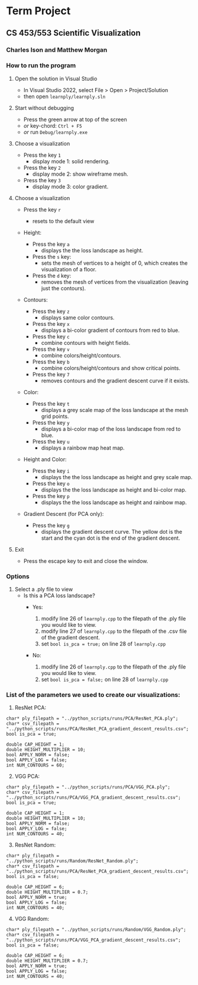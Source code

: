 # Term Project
## CS 453/553 Scientific Visualization
### Charles Ison and Matthew Morgan


### How to run the program
1. Open the solution in Visual Studio
    - In Visual Studio 2022, select File > Open > Project/Solution
    - then open `learnply/learnply.sln`

2. Start without debugging
    - Press the green arrow at top of the screen
    - *or* key-chord: `Ctrl + F5`
    - *or* run `Debug/learnply.exe`

3. Choose a visualization
    - Press the key `1`
        - display mode 1: solid rendering.
    - Press the key `2`
        - display mode 2: show wireframe mesh.
    - Press the key `3`
        - display mode 3: color gradient.

4. Choose a visualization
    - Press the key `r`
        - resets to the default view

    - Height:
        - Press the key `a`
            - displays the the loss landscape as height.
        - Press the `s` key:
            - sets the mesh of vertices to a height of 0, which creates the visualization of a floor.
        - Press the `d` key:
            - removes the mesh of vertices from the visualization (leaving just the contours).

    - Contours:
        - Press the key `z`
            - displays same color contours.
        - Press the key `x`
            - displays a bi-color gradient of contours from red to blue.
        - Press the key `c`
            - combine contours with height fields.
        - Press the key `v`
            - combine colors/height/contours.
        - Press the key `b`
            - combine colors/height/contours and show critical points.
        - Press the key `7`
            - removes contours and the gradient descent curve if it exists.

    - Color:
        - Press the key `t`
            - displays a grey scale map of the loss landscape at the mesh grid points.
        - Press the key `y`
            - displays a bi-color map of the loss landscape from red to blue.
        - Press the key `u`
            - displays a rainbow map heat map.

    - Height and Color:
        - Press the key `i`
            - displays the the loss landscape as height and grey scale map.
        - Press the key `o`
            - displays the the loss landscape as height and bi-color map.
        - Press the key `p`
            - displays the the loss landscape as height and rainbow map.

    - Gradient Descent (for PCA only):
        -  Press the key `g`
            - displays the gradient descent curve. The yellow dot is the start and the cyan dot is the end of the gradient descent.


5. Exit
    - Press the escape key to exit and close the window.

### Options
1. Select a .ply file to view
    - Is this a PCA loss landscape?
        - Yes:
            1. modify line 26 of `learnply.cpp` to the filepath of the .ply file you would like to view.
            2.  modify line 27 of `learnply.cpp` to the filepath of the .csv file of the gradient descent.
            3. set `bool is_pca = true;` on line 28 of `learnply.cpp`

        - No:
            1. modify line 26 of `learnply.cpp` to the filepath of the .ply file you would like to view.
            2. set `bool is_pca = false;` on line 28 of `learnply.cpp`



### List of the parameters we used to create our visualizations:
1. ResNet PCA:
```
char* ply_filepath = "../python_scripts/runs/PCA/ResNet_PCA.ply";
char* csv_filepath = "../python_scripts/runs/PCA/ResNet_PCA_gradient_descent_results.csv";
bool is_pca = true;

double CAP_HEIGHT = 1;
double HEIGHT_MULTIPLIER = 10;
bool APPLY_NORM = false;
bool APPLY_LOG = false;
int NUM_CONTOURS = 60;
```

2. VGG PCA:
```
char* ply_filepath = "../python_scripts/runs/PCA/VGG_PCA.ply";
char* csv_filepath = "../python_scripts/runs/PCA/VGG_PCA_gradient_descent_results.csv";
bool is_pca = true;

double CAP_HEIGHT = 1;
double HEIGHT_MULTIPLIER = 10;
bool APPLY_NORM = false;
bool APPLY_LOG = false;
int NUM_CONTOURS = 40;
```

3. ResNet Random:
```
char* ply_filepath = "../python_scripts/runs/Random/ResNet_Random.ply";
char* csv_filepath = "../python_scripts/runs/PCA/ResNet_PCA_gradient_descent_results.csv";
bool is_pca = false;

double CAP_HEIGHT = 6;
double HEIGHT_MULTIPLIER = 0.7;
bool APPLY_NORM = true;
bool APPLY_LOG = false;
int NUM_CONTOURS = 40;
```

4. VGG Random:
```
char* ply_filepath = "../python_scripts/runs/Random/VGG_Random.ply";
char* csv_filepath = "../python_scripts/runs/PCA/VGG_PCA_gradient_descent_results.csv";
bool is_pca = false;

double CAP_HEIGHT = 6;
double HEIGHT_MULTIPLIER = 0.7;
bool APPLY_NORM = true;
bool APPLY_LOG = false;
int NUM_CONTOURS = 40;
```

